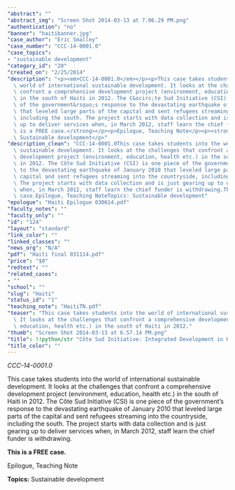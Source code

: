 ```yaml
---
"abstract": ""
"abstract_img": "Screen Shot 2014-03-13 at 7.06.29 PM.png"
"authentication": "no"
"banner": "haitibanner.jpg"
"case_author": "Eric Smalley"
"case_number": "CCC-14-0001.0"
"case_topics":
- "sustainable development"
"category_id": "20"
"created_on": "2/25/2014"
"description": "<p><em>CCC-14-0001.0</em></p><p>This case takes students into the\
  \ world of international sustainable development. It looks at the challenges that\
  \ confront a comprehensive development project (environment, education, health etc.)\
  \ in the south of Haiti in 2012. The C&ocirc;te Sud Initiative (CSI) is one piece\
  \ of the government&rsquo;s response to the devastating earthquake of January 2010\
  \ that leveled large parts of the capital and sent refugees streaming into the countryside,\
  \ including the south. The project starts with data collection and is just gearing\
  \ up to deliver services when, in March 2012, staff learn the chief funder is withdrawing.</p><p><strong>This\
  \ is a FREE case.</strong></p><p>Epilogue, Teaching Note</p><p><strong>Topics:</strong>\
  \ Sustainable development</p>"
"description_clean": "CCC-14-0001.0This case takes students into the world of international\
  \ sustainable development. It looks at the challenges that confront a comprehensive\
  \ development project (environment, education, health etc.) in the south of Haiti\
  \ in 2012. The Côte Sud Initiative (CSI) is one piece of the government’s response\
  \ to the devastating earthquake of January 2010 that leveled large parts of the\
  \ capital and sent refugees streaming into the countryside, including the south.\
  \ The project starts with data collection and is just gearing up to deliver services\
  \ when, in March 2012, staff learn the chief funder is withdrawing.This is a FREE\
  \ case.Epilogue, Teaching NoteTopics: Sustainable development"
"epologue": "Haiti Epilogue 030614.pdf"
"faculty_notes": ""
"faculty_only": ""
"id": "124"
"layout": "standard"
"link_color": ""
"linked_classes": ""
"news_org": "N/A"
"pdf": "Haiti final 031114.pdf"
"price": "$0"
"redtext": ""
"related_cases":
- ""
"school": ""
"slug": "Haiti"
"status_id": "1"
"teaching_note": "HaitiTN.pdf"
"teaser": "This case takes students into the world of international sustainable development.\
  \ It looks at the challenges that confront a comprehensive development project (environment,\
  \ education, health etc.) in the south of Haiti in 2012."
"thumb": "Screen Shot 2014-03-13 at 6.57.14 PM.png"
"title": !!python/str "Côte Sud Initiative: Integrated Development in Haiti"
"title_color": ""
---
```

<p><em>CCC-14-0001.0</em></p><p>This case takes students into the world of international sustainable development. It looks at the challenges that confront a comprehensive development project (environment, education, health etc.) in the south of Haiti in 2012. The C&ocirc;te Sud Initiative (CSI) is one piece of the government&rsquo;s response to the devastating earthquake of January 2010 that leveled large parts of the capital and sent refugees streaming into the countryside, including the south. The project starts with data collection and is just gearing up to deliver services when, in March 2012, staff learn the chief funder is withdrawing.</p><p><strong>This is a FREE case.</strong></p><p>Epilogue, Teaching Note</p><p><strong>Topics:</strong> Sustainable development</p>
